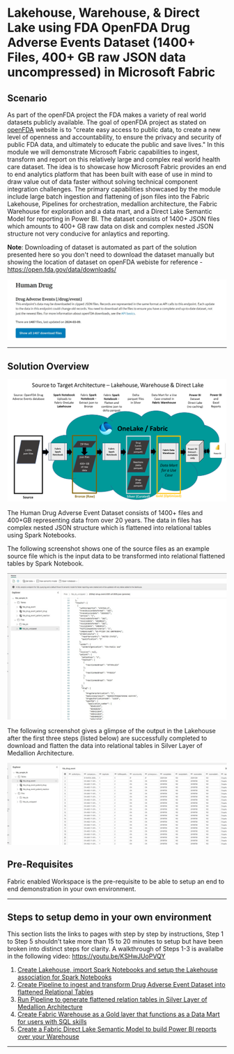 # Lakehouse, Warehouse, & Direct Lake using FDA OpenFDA Drug Adverse Events Dataset (1400+ Files, 400+ GB raw JSON data uncompressed) in Microsoft Fabric 

## Scenario
As part of the openFDA project the FDA makes a variety of real world datasets publicly available. The goal of openFDA project as stated on [openFDA](https://open.fda.gov/about/) website is to "create easy access to public data, to create a new level of openness and accountability, to ensure the privacy and security of public FDA data, and ultimately to educate the public and save lives." In this module we will demonstrate Microsoft Fabric capabilities to ingest, transform and report on this relatively large and complex real world health care dataset. The idea is to showcase how Microsoft Fabric provides an end to end analytics platform that has been built with ease of use in mind to draw value out of data faster without solving technical component integration challenges. The primary capabilities showcased by the module include large batch ingestion and flattening of json files into the Fabric Lakehouse, Pipelines for orchestration, medallion architecture, the Fabric Warehouse for exploration and a data mart, and a Direct Lake Semantic Model for reporting in Power BI. The dataset consists of 1400+ JSON files which amounts to 400+ GB raw data on disk and complex nested JSON structure not very conducive for anlaytics and reporting.


**Note**: Downloading of dataset is automated as part of the solution presented here so you don't need to download the dataset manually but showing the location of dataset on openFDA webiste for reference - https://open.fda.gov/data/downloads/ 

![Drug Event Dataset](./images/DrugAdverseEventDataset.jpg)

***

## Solution Overview
![Drug Event Dataset](./images/SourceToTarget.png)

The Human Drug Adverse Event Dataset consists of 1400+ files and 400+GB representing data from over 20 years. The data in files has complex nested JSON structure which is flattened into relational tables using Spark Notebooks. 

The following screenshot shows one of the source files as an example source file which is the input data to be transformed into relational flattened tables by Spark Notebook.

![Raw JSON](./images/RawJSON.jpg)

The following screenshot gives a glimpse of the output in the Lakehouse after the first three steps (listed below) are successfully completed to download and flatten the data into relational tables in Silver Layer of Medallion Architecture.

![Flattened RelationalTables](./images/Lakehouse-PipelineJobComplete.jpg)

## Pre-Requisites
Fabric enabled Workspace is the pre-requisite to be able to setup an end to end demonstration in your own environment.

***

## Steps to setup demo in your own environment

This section lists the links to pages with step by step by instructions, Step 1 to Step 5 shouldn't take more than 15 to 20 minutes to setup but have been broken into distinct steps for clarity. A walkthrough of Steps 1-3 is availalbe in the following video: https://youtu.be/KSHwJUoPVQY 

1. [Create Lakehouse, import Spark Notebooks and setup the Lakehouse association for Spark Notebooks](./docs/01-CreateLakehouse-SetupNotebooks.md)
2. [Create Pipeline to ingest and transform Drug Adverse Event Dataset into flattened Relational Tables](./docs/02-CreatePipeline.md)
3. [Run Pipeline to generate flattened relation tables in Silver Layer of Medallion Architecture](./docs/03-RunPipeline.md)
4. [Create Fabric Warehouse as a Gold layer that functions as a Data Mart for users with SQL skills](./docs/04-CreateWarehouse.md)
5. [Create a Fabric Direct Lake Semantic Model to build Power BI reports over your Warehouse](./docs/05-CreateDirectLake.md)

***

